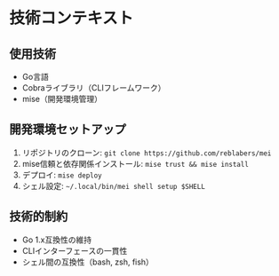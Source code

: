 # 技術コンテキスト

## 使用技術
- Go言語
- Cobraライブラリ（CLIフレームワーク）
- mise（開発環境管理）

## 開発環境セットアップ
1. リポジトリのクローン: `git clone https://github.com/reblabers/mei`
2. mise信頼と依存関係インストール: `mise trust && mise install`
3. デプロイ: `mise deploy`
4. シェル設定: `~/.local/bin/mei shell setup $SHELL`

## 技術的制約
- Go 1.x互換性の維持
- CLIインターフェースの一貫性
- シェル間の互換性（bash, zsh, fish） 